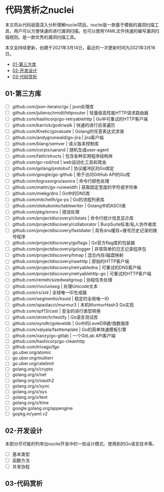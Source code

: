 # 代码赏析之nuclei

本文将从代码层面深入分析理解nuclei项目。nuclei是一款基于模板的漏洞扫描工具，用户可以方便快速的进行漏洞扫描。也可以使用YAML文件快速的编写漏洞扫描规则。是一款优秀的漏洞扫描工具。

本文会持续更新，创建于2021年3月14日，最近的一次更新时间为2021年3月16日。

- [01-第三方库](https://github.com/0e0w/GolangCode/tree/main/04-nuclei#01-%E7%AC%AC%E4%B8%89%E6%96%B9%E5%BA%93)
- [02-开发设计]()
- [03-代码赏析]()

## 01-第三方库

- [ ] github.com/json-iterator/go | json处理库
- [ ] github.com/julienschmidt/httprouter | 轻量级高性能HTTP请求路由器
- [ ] github.com/hashicorp/go-retryablehttp | Go中可重试的HTTP客户端
- [ ] github.com/karrick/godirwalk | 快速的进行目录遍历
- [ ] github.com/Knetic/govaluate | Golang的任意表达式求值
- [ ] github.com/andygrunwald/go-jira | jira客户端
- [ ] github.com/blang/semver | 语义版本控制库
- [ ] github.com/corpix/uarand | 随机生成user-agent
- [ ] github.com/fatih/structs | 包含各种实用程序结构体
- [ ] github.com/go-rod/rod | web自动化工具和爬虫
- [ ] github.com/golang/protobuf | 协议缓冲区的Go绑定
- [ ] github.com/google/go-github | 用于访问GitHub API的Go库
- [ ] github.com/logrusorgru/aurora | 命令行颜色处理
- [ ] github.com/mattn/go-runewidth | 获取固定宽度的字符或字符串
- [ ] github.com/miekg/dns | Go中的DNS库
- [ ] github.com/mitchellh/go-ps | Go的流程列表库
- [ ] github.com/olekukonko/tablewriter | Golang中的ASCII表
- [ ] github.com/pkg/errors | 错误处理
- [ ] github.com/projectdiscovery/clistats | 命令行统计信息显示库
- [ ] github.com/projectdiscovery/collaborator | BurpSuite标准/私人协作者库
- [ ] github.com/projectdiscovery/fastdialer | 具有dns缓存+拨号历史记录的拨号程序
- [ ] github.com/projectdiscovery/goflags | Go官方flag库的包装器
- [ ] github.com/projectdiscovery/gologger | 非常简单的日志记录程序包
- [ ] github.com/projectdiscovery/hmap | 混合内存/磁盘映射
- [ ] github.com/projectdiscovery/rawhttp | 原始的HTTP客户端
- [ ] github.com/projectdiscovery/retryabledns | 可重试的DNS客户端
- [ ] github.com/projectdiscovery/retryablehttp-go | 可重试的HTTP客户端
- [ ] github.com/remeh/sizedwaitgroup | 协程任务处理
- [ ] github.com/rivo/uniseg | 处理Unicode文本
- [ ] github.com/rs/xid | 全球唯一ID生成器
- [ ] github.com/segmentio/ksuid | 稳定的全局唯一ID
- [ ] github.com/spaolacci/murmur3 | 本机MurmurHash3 Go实现
- [ ] github.com/spf13/cast | 安全的进行类型转换
- [ ] github.com/stretchr/testify | Go语言测试库
- [ ] github.com/syndtr/goleveldb | Go中的LevelDB键/值数据库
- [ ] github.com/valyala/fasttemplate | Go的简单快速模板引擎
- [ ] github.com/xanzy/go-gitlab | 一个GitLab API客户端
- [ ] github.com/hashicorp/go-cleanhttp
- [ ] github.com/trivago/tgo
- [ ] go.uber.org/atomic
- [ ] go.uber.org/multierr
- [ ] go.uber.org/ratelimit
- [ ] golang.org/x/crypto
- [ ] golang.org/x/net
- [ ] golang.org/x/oauth2
- [ ] golang.org/x/sync
- [ ] golang.org/x/sys
- [ ] golang.org/x/text
- [ ] golang.org/x/time
- [ ] google.golang.org/appengine
- [ ] gopkg.in/yaml.v2

## 02-开发设计

本部分尽可能的列举出nuclei开发中的一些设计模式、使用到的Go语言技术等。

- [ ] 基本类型
- [ ] 函数方法
- [ ] 并发协程

## 03-代码赏析